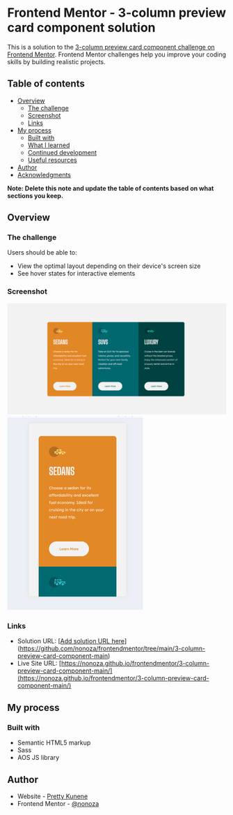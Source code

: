 # Frontend Mentor - 3-column preview card component solution

This is a solution to the [3-column preview card component challenge on Frontend Mentor](https://www.frontendmentor.io/challenges/3column-preview-card-component-pH92eAR2-). Frontend Mentor challenges help you improve your coding skills by building realistic projects. 

## Table of contents

- [Overview](#overview)
  - [The challenge](#the-challenge)
  - [Screenshot](#screenshot)
  - [Links](#links)
- [My process](#my-process)
  - [Built with](#built-with)
  - [What I learned](#what-i-learned)
  - [Continued development](#continued-development)
  - [Useful resources](#useful-resources)
- [Author](#author)
- [Acknowledgments](#acknowledgments)

**Note: Delete this note and update the table of contents based on what sections you keep.**

## Overview

### The challenge

Users should be able to:

- View the optimal layout depending on their device's screen size
- See hover states for interactive elements

### Screenshot

![](./images/1.png)
![](./images/2.png)



### Links

- Solution URL: [[Add solution URL here](https://github.com/nonoza/frontendmentor/tree/main/3-column-preview-card-component-main)](https://github.com/nonoza/frontendmentor/tree/main/3-column-preview-card-component-main)
- Live Site URL: [https://nonoza.github.io/frontendmentor/3-column-preview-card-component-main/](https://nonoza.github.io/frontendmentor/3-column-preview-card-component-main/)

## My process

### Built with

- Semantic HTML5 markup
- Sass
- AOS JS library



## Author

- Website - [Pretty Kunene](https://prettynkunene.co.za/)
- Frontend Mentor - [@nonoza](https://www.frontendmentor.io/profile/nonoza)


